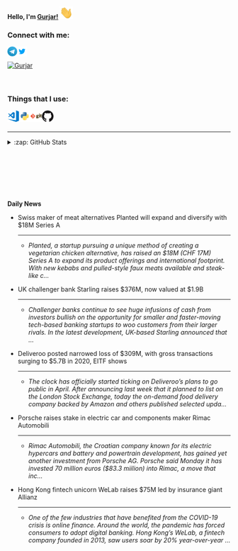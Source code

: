 #### Hello, I'm [Gurjar!](https://GurjarKing.github.io) <img src="https://raw.githubusercontent.com/ABSphreak/ABSphreak/master/gifs/Hi.gif" width="30px"></h2>


### Connect with me:

[<img align="left" alt="Gurjar | Telegram" width="22px" src="https://raw.githubusercontent.com/github/explore/80688e429a7d4ef2fca1e82350fe8e3517d3494d/topics/telegram/telegram.png" />][Telegram]
[<img align="left" alt="Gurjar | Twitter" width="22px" src="https://raw.githubusercontent.com/github/explore/80688e429a7d4ef2fca1e82350fe8e3517d3494d/topics/twitter/twitter.png" />][Twitter]
<br >
<br >
<a href="https://github.com/GurjarKing"><img src="https://komarev.com/ghpvc/?username=GurjarKing" alt="Gurjar" /></a> <br />
<br />
<br />
<!-- <br >

![](https://visitor-badge.glitch.me/badge?page_id=GurjarKing)

<br /> -->

### Things that I use:

[<img align="left" alt="Visual Studio Code" width="26px" src="https://raw.githubusercontent.com/github/explore/80688e429a7d4ef2fca1e82350fe8e3517d3494d/topics/visual-studio-code/visual-studio-code.png" />][VSCode]
[<img align="left" alt="Python" width="26px" src="https://raw.githubusercontent.com/github/explore/80688e429a7d4ef2fca1e82350fe8e3517d3494d/topics/python/python.png" />][Python]
[<img align="left" alt="Git" width="26px" src="https://raw.githubusercontent.com/github/explore/80688e429a7d4ef2fca1e82350fe8e3517d3494d/topics/git/git.png" />][Git]
[<img align="left" alt="GitHub" width="26px" src="https://raw.githubusercontent.com/github/explore/78df643247d429f6cc873026c0622819ad797942/topics/github/github.png" />][Github]

<br />
<br />

---
<details>
  <summary>:zap: GitHub Stats</summary>

<img align="left" alt="Gurjar's Github Stats" src="https://github-readme-stats.vercel.app/api?username=GurjarKing&show_icons=true&hide_border=true&count_private=true&include_all_commit=true&theme=algolia" />

</details>

<!-- ### 🔔 My latest tweet
<a href="https://twitter.com/Gurjar_King43" target="_blank">
	<img src="https://github.com/GurjarKing/GurjarKing/raw/master/tweet.png" width="70%" align="center" alt="Click to view on Twitter" title="My latest tweet, as an image"/>
</a> -->
<br>

<pre>

</pre>

<!-- **Quote of the hour:**

{qoth}

~ {qoth_author}
<pre>

</pre> -->
<br>
<pre>


</pre>
<strong>Daily News</strong>
  
  - Swiss maker of meat alternatives Planted will expand and diversify with $18M Series A
     <hr/>
     
      - *Planted, a startup pursuing a unique method of creating a vegetarian chicken alternative, has raised an $18M (CHF 17M) Series A to expand its product offerings and international footprint. With new kebabs and pulled-style faux meats available and steak-like c…*
     
  - UK challenger bank Starling raises $376M, now valued at $1.9B
      <hr/>
      
      - *Challenger banks continue to see huge infusions of cash from investors bullish on the opportunity for smaller and faster-moving tech-based banking startups to woo customers from their larger rivals. In the latest development, UK-based Starling announced that …*
      
  - Deliveroo posted narrowed loss of $309M, with gross transactions surging to $5.7B in 2020, EITF shows
      <hr/>
      
      - *The clock has officially started ticking on Deliveroo’s plans to go public in April. After announcing last week that it planned to list on the London Stock Exchange, today the on-demand food delivery company backed by Amazon and others published selected upda…*
      
  - Porsche raises stake in electric car and components maker Rimac Automobili
      <hr/>
      
      - *Rimac Automobili, the Croatian company known for its electric hypercars and battery and powertrain development, has gained yet another investment from Porsche AG. Porsche said Monday it has invested 70 million euros ($83.3 miilion) into Rimac, a move that inc…*
       
  - Hong Kong fintech unicorn WeLab raises $75M led by insurance giant Allianz
      <hr/>
       
       - *One of the few industries that have benefited from the COVID-19 crisis is online finance. Around the world, the pandemic has forced consumers to adopt digital banking. Hong Kong’s WeLab, a fintech company founded in 2013, saw users soar by 20% year-over-year …*
      

<br />

[VSCode]: https://code.visualstudio.com/
[Python]: https://www.python.org/
[Git]: https://git-scm.com/
[Github]: https://github.com/
[Telegram]: https://t.me/Gurjar_King/
[Twitter]: https://twitter.com/Gurjar_King43/
